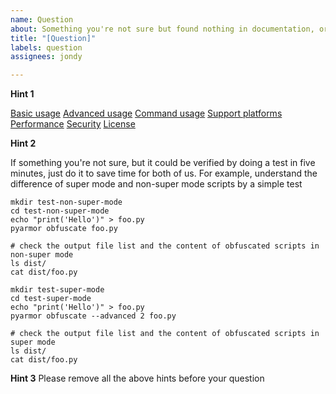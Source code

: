 ```yaml
---
name: Question
about: Something you're not sure but found nothing in documentation, or it's not clear
title: "[Question]"
labels: question
assignees: jondy

---
```


**Hint 1**

[Basic usage](https://pyarmor.readthedocs.io/en/latest/usage.html)
[Advanced usage](https://pyarmor.readthedocs.io/en/latest/advanced.html)
[Command usage](https://pyarmor.readthedocs.io/en/latest/man.html)
[Support platforms](https://pyarmor.readthedocs.io/en/latest/platforms.html)
[Performance](https://pyarmor.readthedocs.io/en/latest/performance.html)
[Security](https://pyarmor.readthedocs.io/en/latest/security.html)
[License](https://pyarmor.readthedocs.io/en/latest/license.html)

**Hint 2**

If something you're not sure, but it could be verified by doing a test in five minutes, just do it to save time for both of us. For example, understand the difference of super mode and non-super mode scripts by a simple test
```
mkdir test-non-super-mode
cd test-non-super-mode
echo "print('Hello')" > foo.py
pyarmor obfuscate foo.py

# check the output file list and the content of obfuscated scripts in non-super mode
ls dist/
cat dist/foo.py

mkdir test-super-mode
cd test-super-mode
echo "print('Hello')" > foo.py
pyarmor obfuscate --advanced 2 foo.py

# check the output file list and the content of obfuscated scripts in super mode
ls dist/
cat dist/foo.py
```

**Hint 3**
Please remove all the above hints before your question
